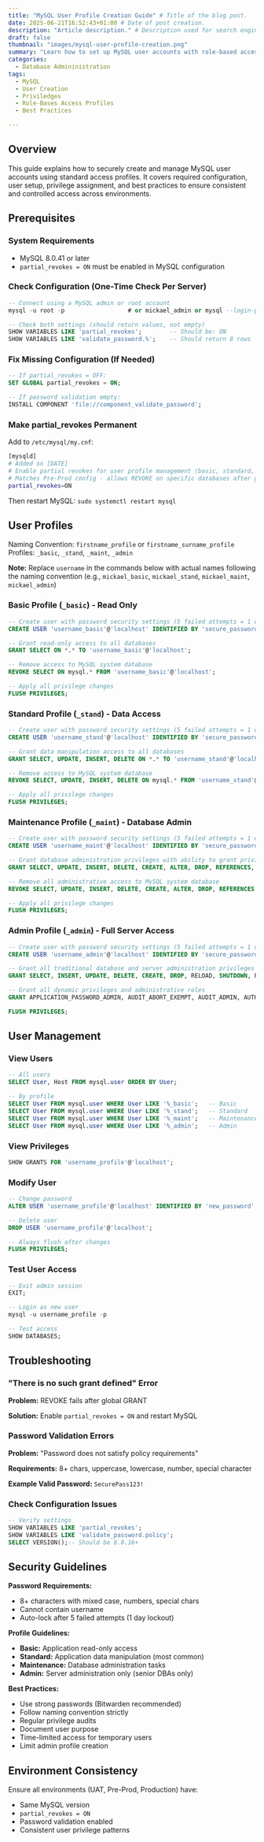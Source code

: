 ```yaml
---
title: "MySQL User Profile Creation Guide" # Title of the blog post.
date: 2025-06-21T16:52:43+01:00 # Date of post creation.
description: "Article description." # Description used for search engine.
draft: false 
thumbnail: "images/mysql-user-profile-creation.png" 
summary: "Learn how to set up MySQL user accounts with role-based access profiles, secure configurations, and consistent privilege management across environments."
categories:
  - Database Admininistration
tags:
  - MySQL
  - User Creation
  - Priviledges
  - Role-Bases Access Profiles
  - Best Practices

---
```


## Overview
This guide explains how to securely create and manage MySQL user accounts using standard access profiles. It covers required configuration, user setup, privilege assignment, and best practices to ensure consistent and controlled access across environments.

## Prerequisites

### System Requirements

- MySQL 8.0.41 or later
- `partial_revokes = ON` must be enabled in MySQL configuration

### Check Configuration (One-Time Check Per Server)

```sql
-- Connect using a MySQL admin or root account
mysql -u root -p                  # or mickael_admin or mysql --login-path=client

-- Check both settings (should return values, not empty)
SHOW VARIABLES LIKE 'partial_revokes';        -- Should be: ON
SHOW VARIABLES LIKE 'validate_password.%';    -- Should return 8 rows
```

### Fix Missing Configuration (If Needed)

```sql
-- If partial_revokes = OFF:
SET GLOBAL partial_revokes = ON;

-- If password validation empty:
INSTALL COMPONENT 'file://component_validate_password';
```

### Make partial_revokes Permanent

Add to `/etc/mysql/my.cnf`:

```bash
[mysqld]
# Added on [DATE]
# Enable partial revokes for user profile management (basic, standard, maintenance, admin)
# Matches Pre-Prod config - allows REVOKE on specific databases after global GRANT
partial_revokes=ON
```

Then restart MySQL: `sudo systemctl restart mysql`

## User Profiles

Naming Convention: `firstname_profile` or `firstname_surname_profile`
Profiles: `_basic`, `_stand`, `_maint`, `_admin`

**Note:** Replace `username` in the commands below with actual names following the naming convention (e.g., `mickael_basic`, `mickael_stand`, `mickael_maint`, `mickael_admin`)


### Basic Profile (`_basic`) - Read Only

```sql
-- Create user with password security settings (5 failed attempts = 1 day lockout)
CREATE USER 'username_basic'@'localhost' IDENTIFIED BY 'secure_password' FAILED_LOGIN_ATTEMPTS 5 PASSWORD_LOCK_TIME 1;

-- Grant read-only access to all databases
GRANT SELECT ON *.* TO 'username_basic'@'localhost';

-- Remove access to MySQL system database
REVOKE SELECT ON mysql.* FROM 'username_basic'@'localhost';

-- Apply all privilege changes
FLUSH PRIVILEGES;
```

### Standard Profile (`_stand`) - Data Access

```sql
-- Create user with password security settings (5 failed attempts = 1 day lockout)
CREATE USER 'username_stand'@'localhost' IDENTIFIED BY 'secure_password' FAILED_LOGIN_ATTEMPTS 5 PASSWORD_LOCK_TIME 1;

-- Grant data manipulation access to all databases
GRANT SELECT, UPDATE, INSERT, DELETE ON *.* TO 'username_stand'@'localhost';

-- Remove access to MySQL system database
REVOKE SELECT, UPDATE, INSERT, DELETE ON mysql.* FROM 'username_stand'@'localhost';

-- Apply all privilege changes
FLUSH PRIVILEGES;
```

### Maintenance Profile (`_maint`) - Database Admin

```sql
-- Create user with password security settings (5 failed attempts = 1 day lockout)
CREATE USER 'username_maint'@'localhost' IDENTIFIED BY 'secure_password' FAILED_LOGIN_ATTEMPTS 5 PASSWORD_LOCK_TIME 1;

-- Grant database administration privileges with ability to grant privileges to others
GRANT SELECT, UPDATE, INSERT, DELETE, CREATE, ALTER, DROP, REFERENCES, LOCK TABLES, CREATE TABLESPACE, CREATE TEMPORARY TABLES, CREATE VIEW, EVENT, EXECUTE, INDEX, SHOW VIEW, TRIGGER ON *.* TO 'username_maint'@'localhost' WITH GRANT OPTION;

-- Remove all administrative access to MySQL system database
REVOKE SELECT, UPDATE, INSERT, DELETE, CREATE, ALTER, DROP, REFERENCES, LOCK TABLES, CREATE TABLESPACE, CREATE TEMPORARY TABLES, CREATE VIEW, EVENT, EXECUTE, INDEX, SHOW VIEW, TRIGGER, GRANT OPTION ON mysql.* FROM 'username_maint'@'localhost';

-- Apply all privilege changes
FLUSH PRIVILEGES;
```

### Admin Profile (`_admin`) - Full Server Access

```sql
-- Create user with password security settings (5 failed attempts = 1 day lockout)
CREATE USER 'username_admin'@'localhost' IDENTIFIED BY 'secure_password' FAILED_LOGIN_ATTEMPTS 5 PASSWORD_LOCK_TIME 1;

-- Grant all traditional database and server administration privileges
GRANT SELECT, INSERT, UPDATE, DELETE, CREATE, DROP, RELOAD, SHUTDOWN, PROCESS, FILE, REFERENCES, INDEX, ALTER, SHOW DATABASES, SUPER, CREATE TEMPORARY TABLES, LOCK TABLES, EXECUTE, REPLICATION SLAVE, REPLICATION CLIENT, CREATE VIEW, SHOW VIEW, CREATE ROUTINE, ALTER ROUTINE, CREATE USER, EVENT, TRIGGER, CREATE TABLESPACE, CREATE ROLE, DROP ROLE ON *.* TO 'username_admin'@'localhost' WITH GRANT OPTION;

-- Grant all dynamic privileges and administrative roles
GRANT APPLICATION_PASSWORD_ADMIN, AUDIT_ABORT_EXEMPT, AUDIT_ADMIN, AUTHENTICATION_POLICY_ADMIN, BACKUP_ADMIN, BINLOG_ADMIN, BINLOG_ENCRYPTION_ADMIN, CLONE_ADMIN, CONNECTION_ADMIN, ENCRYPTION_KEY_ADMIN, FIREWALL_EXEMPT, FLUSH_OPTIMIZER_COSTS, FLUSH_STATUS, FLUSH_TABLES, FLUSH_USER_RESOURCES, GROUP_REPLICATION_ADMIN, GROUP_REPLICATION_STREAM, INNODB_REDO_LOG_ARCHIVE, INNODB_REDO_LOG_ENABLE, PASSWORDLESS_USER_ADMIN, PERSIST_RO_VARIABLES_ADMIN, REPLICATION_APPLIER, REPLICATION_SLAVE_ADMIN, RESOURCE_GROUP_ADMIN, RESOURCE_GROUP_USER, ROLE_ADMIN, SENSITIVE_VARIABLES_OBSERVER, SERVICE_CONNECTION_ADMIN, SESSION_VARIABLES_ADMIN, SET_USER_ID, SHOW_ROUTINE, SYSTEM_USER, SYSTEM_VARIABLES_ADMIN, TABLE_ENCRYPTION_ADMIN, TELEMETRY_LOG_ADMIN, XA_RECOVER_ADMIN ON *.* TO 'username_admin'@'localhost' WITH GRANT OPTION;

FLUSH PRIVILEGES;
```

## User Management

### View Users

```sql
-- All users
SELECT User, Host FROM mysql.user ORDER BY User;

-- By profile
SELECT User FROM mysql.user WHERE User LIKE '%_basic';   -- Basic
SELECT User FROM mysql.user WHERE User LIKE '%_stand';   -- Standard  
SELECT User FROM mysql.user WHERE User LIKE '%_maint';   -- Maintenance
SELECT User FROM mysql.user WHERE User LIKE '%_admin';   -- Admin
```

### View Privileges

```sql
SHOW GRANTS FOR 'username_profile'@'localhost';
```

### Modify User

```sql
-- Change password
ALTER USER 'username_profile'@'localhost' IDENTIFIED BY 'new_password';

-- Delete user
DROP USER 'username_profile'@'localhost';

-- Always flush after changes
FLUSH PRIVILEGES;
```

### Test User Access

```sql
-- Exit admin session
EXIT;

-- Login as new user
mysql -u username_profile -p

-- Test access
SHOW DATABASES;
```

## Troubleshooting

### "There is no such grant defined" Error

**Problem:** REVOKE fails after global GRANT

**Solution:** Enable `partial_revokes = ON` and restart MySQL

### Password Validation Errors

**Problem:** "Password does not satisfy policy requirements"

**Requirements:** 8+ chars, uppercase, lowercase, number, special character

**Example Valid Password:** `SecurePass123!`

### Check Configuration Issues

```sql
-- Verify settings
SHOW VARIABLES LIKE 'partial_revokes';
SHOW VARIABLES LIKE 'validate_password.policy';
SELECT VERSION();-- Should be 8.0.16+
```

## Security Guidelines

**Password Requirements:**

- 8+ characters with mixed case, numbers, special chars
- Cannot contain username
- Auto-lock after 5 failed attempts (1 day lockout)

**Profile Guidelines:**

- **Basic:** Application read-only access
- **Standard:** Application data manipulation (most common)
- **Maintenance:** Database administration tasks
- **Admin:** Server administration only (senior DBAs only)

**Best Practices:**

- Use strong passwords (Bitwarden recommended)
- Follow naming convention strictly
- Regular privilege audits
- Document user purpose
- Time-limited access for temporary users
- Limit admin profile creation

## Environment Consistency

Ensure all environments (UAT, Pre-Prod, Production) have:

- Same MySQL version
- `partial_revokes = ON`
- Password validation enabled
- Consistent user privilege patterns